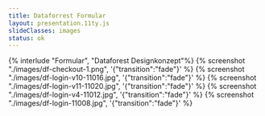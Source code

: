 ```yaml
---
title: Dataforrest Formular
layout: presentation.11ty.js
slideClasses: images
status: ok
---
```


{% interlude "Formular", "Dataforest Designkonzept"%}
{% screenshot "./images/df-checkout-1.png",      '{"transition":"fade"}'  %}
{% screenshot "./images/df-login-v10-11016.jpg", '{"transition":"fade"}' %}
{% screenshot "./images/df-login-v11-11020.jpg", '{"transition":"fade"}' %}
{% screenshot "./images/df-login-v4-11012.jpg",  '{"transition":"fade"}' %}
{% screenshot "./images/df-login-11008.jpg",     '{"transition":"fade"}' %}

